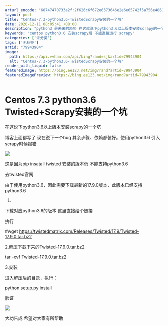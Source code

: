 ```yaml
---
arturl_encode: "68747470733a2f:2f626c6f672e6373646e2e6e65742f5a756e48616946755869:2f61727469636c652f64657461696c732f3739393433393034"
layout: post
title: "Centos-7.3-python3.6-TwistedScrapy安装的一个坑"
date: 2020-12-11 08:05:41 +08:00
description: "python3 是未来的趋势 在这就说下python3.6以上版本安装scrapy的一个坑其他的博客"
keywords: "centos python3.6 安装scrapy后 不能直接运行 scrapy"
categories: ['未分类']
tags: ['无标签']
artid: "79943904"
image:
  path: https://api.vvhan.com/api/bing?rand=sj&artid=79943904
  alt: "Centos-7.3-python3.6-TwistedScrapy安装的一个坑"
render_with_liquid: false
featuredImage: https://bing.ee123.net/img/rand?artid=79943904
featuredImagePreview: https://bing.ee123.net/img/rand?artid=79943904
---
```


# Centos 7.3 python3.6 Twisted+Scrapy安装的一个坑

在这说下python3.6以上版本安装scrapy的一个坑

博客上面都写了 现在说下一个bug 其余步骤、依赖都装好。使用python3.6 引入scrapy时候报错

![](https://i-blog.csdnimg.cn/blog_migrate/2631d564fdc0d9ad08075e9a10e5f2f2.png)

这是因为pip insatall twisted 安装的版本低 不能支持python3.6

去twisted官网

由于使用python3.6，因此需要下载最新的17.9.0版本，此版本已经支持python3.6

1.
下载对应python3.6的版本 这里直接给个链接

执行

#wget https://twistedmatrix.com/Releases/Twisted/17.9/Twisted-17.9.0.tar.bz2

2.解压下载下来的Twisted-17.9.0.tar.bz2

tar -xvf Twisted-17.9.0.tar.bz2

3.安装

进入解压后的目录，执行：

python setup.py install

验证

![](https://i-blog.csdnimg.cn/blog_migrate/f863594c3a7269f029f442b1733e43a7.png)

大功告成 希望对大家有所帮助